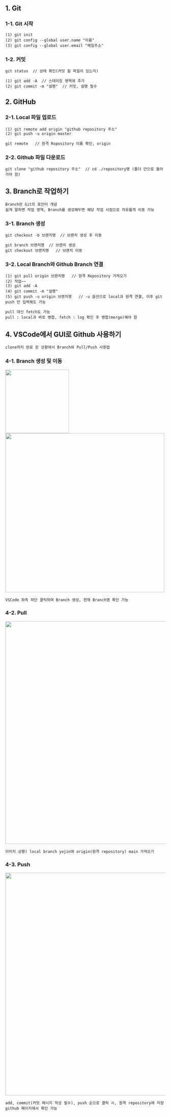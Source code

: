 ## 1. Git

### 1-1. Git 시작
    (1) git init  
    (2) git config --global user.name "이름"  
    (3) git config --global user.email "메일주소"  

### 1-2. 커밋
    git status  // 상태 확인(커밋 할 파일이 있는지)  
    
    (1) git add -A  // 스테이징 영역에 추가   
    (2) git commit -m "설명"  // 커밋, 설명 필수


## 2. GitHub

### 2-1. Local 파일 업로드
    (1) git remote add origin "github repository 주소"    
    (2) git push -u origin master
    
    git remote   // 원격 Ropository 이름 확인, origin  

### 2-2. Github 파일 다운로드
    git clone "github repository 주소"  // cd ./repository명 (폴더 안으로 들어가야 함)   
    

## 3. Branch로 작업하기
    Branch란 Git의 포인터 개념
    쉽게 말하면 작업 영역, Branch를 생성해두면 해당 작업 시점으로 자유롭게 이동 가능

### 3-1. Branch 생성
    git checkout -b 브랜치명  // 브랜치 생성 후 이동  
    
    git branch 브랜치명  // 브랜치 생성
    git checkout 브랜치명   // 브랜치 이동

### 3-2. Local Branch와 Github Branch 연결
    (1) git pull origin 브랜치명   // 원격 Repository 가져오기
    (2) 작업~~
    (3) git add -A   
    (4) git commit -m "설명"   
    (5) git push -u origin 브랜치명   // -u 옵션으로 local과 원격 연결, 이후 git push 만 입력해도 가능
    
    pull 대신 fetch도 가능
    pull : local과 바로 병합, fetch : log 확인 후 병합(merge)해야 함
    
    
## 4. VSCode에서 GUI로 Github 사용하기
    clone까지 완료 된 상황에서 Branch와 Pull/Push 사용법

### 4-1. Branch 생성 및 이동
<img width="200px" src="https://user-images.githubusercontent.com/50562634/158763631-f338f63d-c0d5-4160-ac0c-95e161008894.png"/> <img width="500px" src="https://user-images.githubusercontent.com/50562634/158763867-8993bb51-2063-4f35-afb3-cd08e8a39ed6.png"/>

    VSCode 좌측 하단 클릭하여 Branch 생성, 현재 Branch명 확인 가능
    
### 4-2. Pull
<img width="700px" src="https://user-images.githubusercontent.com/50562634/158764489-42cfba21-fec8-4ce0-b0e6-52c00b314cd3.png"/>

    이미지 상황) local branch yejin에 origin(원격 repository) main 가져오기
    
### 4-3. Push
<img width="700px" src="https://user-images.githubusercontent.com/50562634/158764979-e65b4d67-d5e7-4e89-bf64-99f5b8754a58.png"/>

    add, commit(커밋 메시지 작성 필수), push 순으로 클릭 시, 원격 repository에 저장
    github 페이지에서 확인 가능
